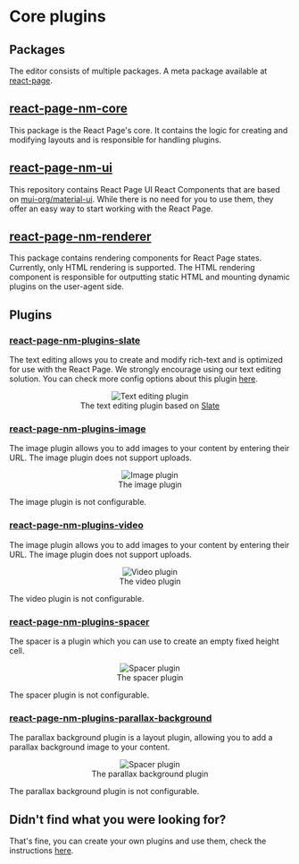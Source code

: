 # Core plugins

## Packages

The editor consists of multiple packages. A meta package available at [react-page](https://www.npmjs.com/package/react-page-nm-react-page).

## [react-page-nm-core](https://www.npmjs.com/package/react-page-nm-core)

This package is the React Page's core. It contains the logic for creating and modifying layouts and is responsible for
handling plugins.

## [react-page-nm-ui](https://www.npmjs.com/package/react-page-nm-ui)

This repository contains React Page UI React Components that are based on
[mui-org/material-ui](https://github.com/mui-org/material-ui). While there is no need for you to use them, they
offer an easy way to start working with the React Page.

## [react-page-nm-renderer](https://www.npmjs.com/package/react-page-nm-renderer)

This package contains rendering components for React Page states. Currently, only HTML rendering is supported. The
HTML rendering component is responsible for outputting static HTML and mounting dynamic plugins on the user-agent side.

## Plugins

### [react-page-nm-plugins-slate](https://www.npmjs.com/package/react-page-nm-plugins-slate)

The text editing allows you to create and modify rich-text and is optimized for use with the React Page. We strongly encourage using our text editing solution. You can check more config options about this plugin [here](plugins/slate.md).

<p>
  <figure align="center">
    <img alt="Text editing plugin" src="./images/text-editing-plugin.gif"><br>
    <figcaption>The text editing plugin based on <a href="http://slatejs.org">Slate</a></figcaption>
  </figure>
</p>

### [react-page-nm-plugins-image](https://www.npmjs.com/package/react-page-nm-plugins-image)

The image plugin allows you to add images to your content by entering their URL. The image plugin does not support
uploads.

<p>
  <figure align="center">
    <img alt="Image plugin" src="./images/image-plugin.gif"><br>
    <figcaption>The image plugin</figcaption>
  </figure>
</p>

The image plugin is not configurable.

### [react-page-nm-plugins-video](https://www.npmjs.com/package/react-page-nm-plugins-video)

The image plugin allows you to add images to your content by entering their URL. The image plugin does not support
uploads.

<p>
  <figure align="center">
    <img alt="Video plugin" src="./images/video-plugin.gif"><br>
    <figcaption>The video plugin</figcaption>
  </figure>
</p>

The video plugin is not configurable.

### [react-page-nm-plugins-spacer](https://www.npmjs.com/package/react-page-nm-plugins-spacer)

The spacer is a plugin which you can use to create an empty fixed height cell.

<p>
  <figure align="center">
    <img alt="Spacer plugin" src="./images/spacer-plugin.gif"><br>
    <figcaption>The spacer plugin</figcaption>
  </figure>
</p>

The spacer plugin is not configurable.

### [react-page-nm-plugins-parallax-background](https://www.npmjs.com/package/react-page-nm-plugins-parallax-background)

The parallax background plugin is a layout plugin, allowing you to add a parallax background image to your content.

<p>
  <figure align="center">
    <img alt="Spacer plugin" src="./images/parallax-background.gif"><br>
    <figcaption>The parallax background plugin</figcaption>
  </figure>
</p>

The parallax background plugin is not configurable.


## Didn't find what you were looking for?

That's fine, you can create your own plugins and use them, check the instructions [here](plugins/create.md).